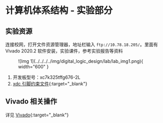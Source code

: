 # 计算机体系结构 - 实验部分

<!-- !!! tip "说明"

    本文档正在更新中…… -->

## 实验资源

连接校网，打开文件资源管理器，地址栏输入 `ftp://10.78.18.205/`。里面有 Vivado 2020.2 软件安装，实验课件，参考实验报告等资料

<figure markdown="span">
    ![Img 1](../../../../img/digital_logic_design/lab/lab_img1.png){ width="600" }
</figure>

1. 开发板型号：xc7k325tffg676-2L
2. [xdc 引脚约束文件](../../../../file/comp_arch/xc7k325tffg676-2L.xdc){:target="_blank"}

## Vivado 相关操作

详见 [Vivado](../../../../application/Vivado/index.md){:target="_blank"}
